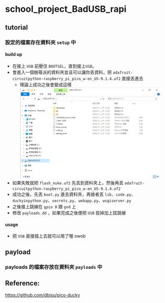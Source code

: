 # school_project_BadUSB_rapi



## tutorial

### 設定的檔案存在資料夾 `setup` 中

#### build up

- 在接上 `USB` 前壓住 `BOOTSEL`，直到接上`USB`。
- 會進入一個樹苺派的資料夾並且可以讓你丟資料，把 `adafruit-circuitpython-raspberry_pi_pico_w-en_US-9.1.4.uf2` 直接丟進去
    - 理論上成功之後會變成這樣   ![successfull](image.png)
- 如果失敗就把  `flash_nuke.uf2` 先丟到資料夾上，然後再丟 `adafruit-circuitpython-raspberry_pi_pico_w-en_US-9.1.4.uf2`
- 成功之後，先丟 `boot.py` 進去資料夾，再接者丟 `lib`、`code.py`、`duckyinpython.py`、`secrets.py`、`webapp.py`、`wsgiserver.py` 
- 之後接上跳線在 `gpio 0` 跟 `gnd` 上
- 修改 `payloads.dd` ，如果完成之後便把 `USB` 拔掉加上拔跳線

#### usage

- 把 `USB` 直接插上去就可以用了喔 owob

## payload

### payloads 的檔案存放在資料夾 `payloads` 中


## Reference:

https://github.com/dbisu/pico-ducky
